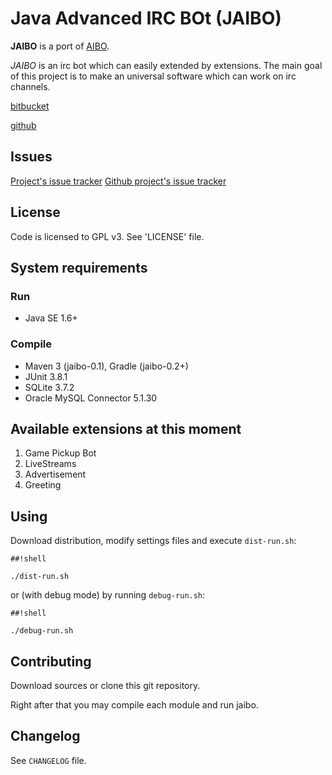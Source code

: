 # Java Advanced IRC BOt (JAIBO)
**JAIBO** is a port of [AIBO](https://bitbucket.org/fx_/aibo).

*JAIBO* is an irc bot which can easily extended by extensions. The main goal of this project is to make an universal software which can work on irc channels.

[bitbucket](http://bb.jaibo.org/jaibo/)

[github](https://github.com/vityafx/jaibo)

## Issues
[Project's issue tracker](http://goo.gl/fxF3yQ)
[Github project's issue tracker](http://goo.gl/O82tnR)

## License
Code is licensed to GPL v3. See 'LICENSE' file.

## System requirements
### Run
* Java SE 1.6+

### Compile
* Maven 3 (jaibo-0.1), Gradle (jaibo-0.2+)
* JUnit 3.8.1
* SQLite 3.7.2
* Oracle MySQL Connector 5.1.30

## Available extensions at this moment
1. Game Pickup Bot
2. LiveStreams
3. Advertisement
4. Greeting

## Using
Download distribution, modify settings files and execute `dist-run.sh`:

```
##!shell

./dist-run.sh
```

or (with debug mode) by running `debug-run.sh`:

```
##!shell

./debug-run.sh
```


## Contributing
Download sources or clone this git repository.

Right after that you may compile each module and run jaibo.

## Changelog
See `CHANGELOG` file.